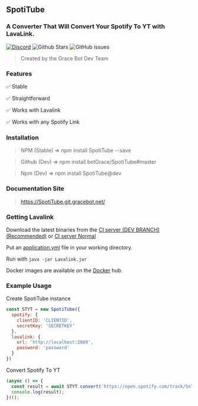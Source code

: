 
## SpotiTube
### A Converter That Will Convert Your Spotify To YT with LavaLink.
[![Discord](https://img.shields.io/discord/469387242767646730?style=flat-square&logo=discord&logoColor=white)](https://discordapp.com/invite/GuGcuwdYwg)
![Github Stars](https://img.shields.io/github/stars/BotGrace/SpotiTube?style=flat-square)
![GitHub issues](https://img.shields.io/github/issues-raw/BotGrace/SpotiTube?style=flat-square)
<!-- [![npm](https://img.shields.io/npm/v/SpotiTube?style=flat-square)](https://www.npmjs.com/package/SpotiTube) -->
<!-- ![Snyk Vulnerabilities for npm package](https://img.shields.io/snyk/vulnerabilities/npm/SpotiTube?style=flat-square)  -->
<!-- ![NPM](https://img.shields.io/npm/l/SpotiTube?style=flat-square) -->

> Created by the Grace Bot Dev Team


### Features

✅ Stable

✅ Straightforward

✅ Works with Lavalink

✅ Works with any Spotify Link


### Installation
 
> NPM (Stable) => npm install SpotiTube --save

> Github (Dev) => npm install botGrace/SpotiTube#master

> Npm (Dev) => npm install SpotiTube@dev

### Documentation Site

> https://SpotiTube.git.gracebot.net/

### Getting Lavalink

Download the latest binaries from the [CI server (DEV BRANCH) (Recommended)](https://ci.fredboat.com/viewType.html?buildTypeId=Lavalink_Build&branch_Lavalink=refs%2Fheads%2Fdev&tab=buildTypeStatusDiv&guest=1) or [CI server Normal](https://ci.fredboat.com/viewLog.html?buildId=lastSuccessful&buildTypeId=Lavalink_Build&tab=artifacts&guest=1)

Put an [application.yml](https://github.com/freyacodes/Lavalink/blob/master/LavalinkServer/application.yml.example) file in your working directory.

Run with `java -jar Lavalink.jar`

Docker images are available on the [Docker](https://hub.docker.com/r/fredboat/lavalink/) hub.

### Example Usage

Create SpotiTube instance 
```js
const STYT = new SpotiTube({
  spotify: {
    clientID: 'CLIENTID',
    secretKey: 'SECRETKEY'
  },
  lavalink: {
    url: 'http://localhost:2869',
    password: 'password'
  }
})
```

Convert Spotify To YT
```js
(async () => {
  const result = await STYT.convert('https://open.spotify.com/track/5nTtCOCds6I0PHMNtqelas');
  console.log(result);
})();
```